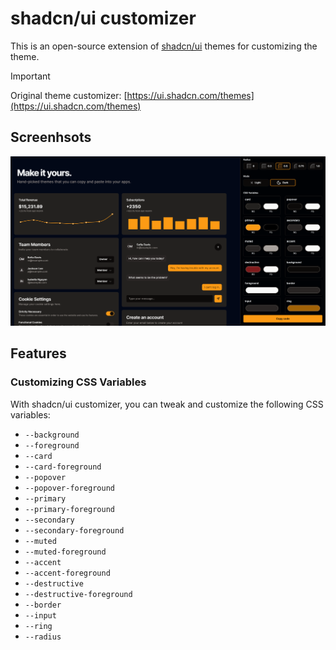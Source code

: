 # shadcn/ui customizer

This is an open-source extension of [shadcn/ui](https://github.com/shaddcn-ui/ui) themes for customizing the theme.

> [!IMPORTANT]
> Original theme customizer: [https://ui.shadcn.com/themes](https://ui.shadcn.com/themes)

## Screenhsots

![Customizer](https://raw.githubusercontent.com/chrisuworld/shadcn-example/master/ss.png)

## Features

### Customizing CSS Variables

With shadcn/ui customizer, you can tweak and customize the following CSS variables:

- `--background`
- `--foreground`
- `--card`
- `--card-foreground`
- `--popover`
- `--popover-foreground`
- `--primary`
- `--primary-foreground`
- `--secondary`
- `--secondary-foreground`
- `--muted`
- `--muted-foreground`
- `--accent`
- `--accent-foreground`
- `--destructive`
- `--destructive-foreground`
- `--border`
- `--input`
- `--ring`
- `--radius`
